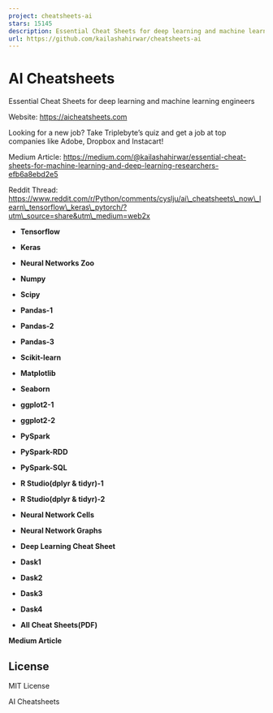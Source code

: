 ```yaml
---
project: cheatsheets-ai
stars: 15145
description: Essential Cheat Sheets for deep learning and machine learning researchers https://medium.com/@kailashahirwar/essential-cheat-sheets-for-machine-learning-and-deep-learning-researchers-efb6a8ebd2e5
url: https://github.com/kailashahirwar/cheatsheets-ai
---
```


AI Cheatsheets
==============

Essential Cheat Sheets for deep learning and machine learning engineers

Website: https://aicheatsheets.com

Looking for a new job? Take Triplebyte’s quiz and get a job at top companies like Adobe, Dropbox and Instacart!

Medium Article: https://medium.com/@kailashahirwar/essential-cheat-sheets-for-machine-learning-and-deep-learning-researchers-efb6a8ebd2e5

Reddit Thread: https://www.reddit.com/r/Python/comments/cyslju/ai\_cheatsheets\_now\_learn\_tensorflow\_keras\_pytorch/?utm\_source=share&utm\_medium=web2x

-   **Tensorflow**  
    
-   **Keras**  
    
-   **Neural Networks Zoo**  
    
-   **Numpy**  
    
-   **Scipy**  
    
-   **Pandas-1**  
    
-   **Pandas-2**  
    
-   **Pandas-3**  
    
-   **Scikit-learn**  
    
-   **Matplotlib**  
    
-   **Seaborn**  
    
-   **ggplot2-1**  
    
-   **ggplot2-2**  
    
-   **PySpark**  
    
-   **PySpark-RDD**  
    
-   **PySpark-SQL**  
    
-   **R Studio(dplyr & tidyr)-1**  
    
-   **R Studio(dplyr & tidyr)-2**  
    
-   **Neural Network Cells**  
    
-   **Neural Network Graphs**  
    
-   **Deep Learning Cheat Sheet**  
    
-   **Dask1**
-   **Dask2**
-   **Dask3**
-   **Dask4**
-   **All Cheat Sheets(PDF)**  
    

**Medium Article**

License
-------

MIT License

AI Cheatsheets
